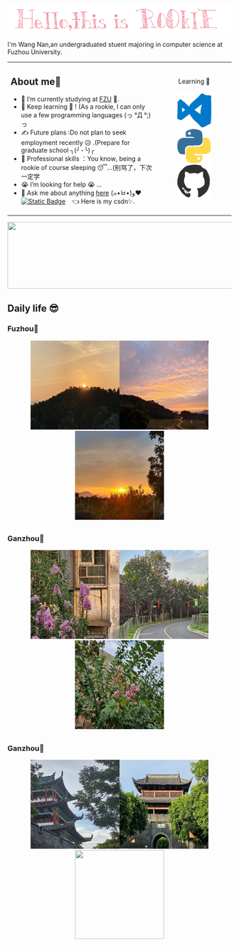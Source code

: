 <div align=center>
  <img src="https://github.com/R0OklE/pic/blob/main/image%20(2).png?raw=true" />
</div>
<br>
I'm Wang Nan,an undergraduated stuent majoring in computer science at Fuzhou University.<br>
<table>
<tr>
<td width= "60%">

## About me👶  
- 🏫 I’m currently studying at [FZU](https://www.fzu.edu.cn/) 🐣.
- 🌱 Keep learning 💪 ! (As a rookie, I can only use a few programming languages (っ °Д °;)っ
- ✍ Future plans :Do not plan to seek employment recently 😥 .(Prepare for graduate school  ╮(╯-╰)╭
- 🛌 Professional skills ：You know, being a rookie of course sleeping 😴...(别骂了，下次一定学
- 😭 I’m looking for help 😭 ...
- 💬 Ask me about anything [here](https://github.com/R0OklE/R0OklE/issues) (๑•̀ㅂ•́)و❤<br>
 <a href="https://blog.csdn.net/m0_62667322?spm=1010.2135.3001.5421"><img alt="Static Badge" height="18" width="80" src="https://img.shields.io/badge/csdn-%E5%8D%9A%E5%AE%A2-blue?style=for-the-badge&labelColor=orange&color=grey"></a>&emsp;👈 Here is my csdn✨.



</td>
<td width= "30%">
<div align=center> 
Learning 📖<br>
<br>
<img align="center" height="80" width="80" src="https://github.com/R0OklE/pic/blob/main/1.webp"><br>
<img align="center" height="80" width="80" src="https://github.com/R0OklE/pic/blob/main/2.webp"><br>
<img align="center" height="80" width="80" src="https://github.com/R0OklE/pic/blob/main/3.webp">

<tr>
</table>

<img width="950" height="150"
src="https://camo.githubusercontent.com/e2fed45eeddf5c4e8af379d928f6c2da3617a343291af1763c6af7bab347e431/68747470733a2f2f63646e2e6a7364656c6976722e6e65742f67682f73756e3032323553554e2f73756e3032323553554e2f6173736574732f696d616765732f69636f6e2e706e67" /></div>

## Daily life 😎

  ### Fuzhou🌇
<div align=center>
<img height="200" width="200" src="https://github.com/R0OklE/pic/blob/main/IMG_0183.JPG"><img height="200" width="200" src="https://github.com/R0OklE/pic/blob/main/IMG_0262.JPG"><img height="200" width="200" src="https://github.com/R0OklE/pic/blob/main/IMG_0260.JPG">
</div>

 ## 
### Ganzhou🌼
<div align=center>
<img height="200" width="200" src="https://github.com/R0OklE/pic/blob/main/IMG_2739(20230830-211352).JPG"><img height="200" width="200" src="https://github.com/R0OklE/pic/blob/main/IMG_2740(20230830-211352).JPG"><img height="200" width="200" src="https://github.com/R0OklE/pic/blob/main/IMG_2782(20230906-120948).JPG">
</div>

 ## 
### Ganzhou🏯
<div align=center>
<img height="200" width="200" src="https://github.com/R0OklE/pic/blob/main/IMG_2742(20230830-211352).JPG"><img height="200" width="200" src="https://github.com/R0OklE/pic/blob/main/IMG_2781(20230906-120751).JPG"><img height="200" width="200" src="[https://github.com/R0OklE/pic/blob/main/IMG_2782(20230906-120948).JPG](https://github.com/R0OklE/pic/blob/main/IMG_2745(20230905-223710).JPG)">
</div>

<!--

```diff
- shabu 
+ text in green
! text in orange
# text in gray
@@ text in purple (and bold)@@
```

Here are some ideas to get you started:

- 🔭 I’m currently working on ...
- 🌱 I’m currently learning ...
- 👯 I’m looking to collaborate on ...
- 🤔 I’m looking for help with ...
- 💬 Ask me about ...
- 📫 How to reach me: ...
- 😄 Pronouns: ...
- ⚡ Fun fact: ...
-->

